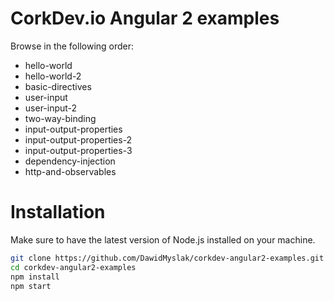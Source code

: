 # CorkDev.io Angular 2 examples

Browse in the following order:
* hello-world
* hello-world-2
* basic-directives
* user-input
* user-input-2
* two-way-binding
* input-output-properties
* input-output-properties-2
* input-output-properties-3
* dependency-injection
* http-and-observables

# Installation

Make sure to have the latest version of Node.js installed on your machine.

```bash
git clone https://github.com/DawidMyslak/corkdev-angular2-examples.git
cd corkdev-angular2-examples
npm install
npm start
```